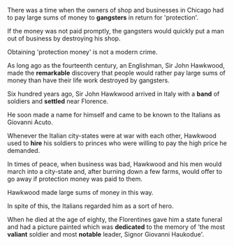 There was a time when the owners of shop and businesses in Chicago had to pay large sums of money to **gangsters** in return for 'protection'. 

If the money was not paid promptly, the gangsters would quickly put a man out of business by destroying his shop. 

Obtaining 'protection money' is not a modern crime. 

As long ago as the fourteenth century, an Englishman, Sir John Hawkwood, made the **remarkable** discovery that people would rather pay large sums of money than have their life work destroyed by gangsters.





Six hundred years ago, Sir John Hawkwood arrived in Italy with a **band** of soldiers and **settled** near Florence. 

He soon made a name for himself and came to be known to the Italians as Giovanni Acuto. 

Whenever the Italian city-states were at war with each other, Hawkwood used to **hire** his soldiers to princes who were willing to pay the high price he demanded. 

In times of peace, when business was bad, Hawkwood and his men would march into a city-state and, after burning down a few farms, would offer to go away if protection money was paid to them. 

Hawkwood made large sums of money in this way. 

In spite of this, the Italians regarded him as a sort of hero. 

When he died at the age of eighty, the Florentines gave him a state funeral and had a picture painted which was **dedicated** to the memory of 'the most **valiant** soldier and most **notable** leader, Signor Giovanni Haukodue'.